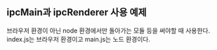 ## ipcMain과 ipcRenderer 사용 예제
브라우저 환경이 아닌 node 환경에서만 돌아가는 모듈 등을 써야할 때 사용한다.\
index.js는 브라우저 환경이고 main.js는 노드 환경이다.